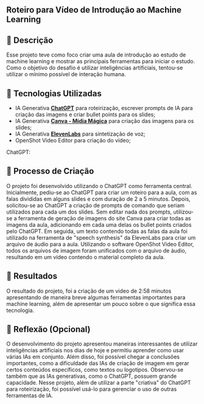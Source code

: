 ## Roteiro para Vídeo de Introdução ao Machine Learning

## 📒 Descrição
Esse projeto teve como foco criar uma aula de introdução ao estudo de machine learning e mostrar as principais ferramentas para iniciar o estudo.
Como o objetivo do desafio é utilizar inteligências artificiais, tentou-se utilizar o mínimo possível de interação humana.

## 🤖 Tecnologias Utilizadas
- IA Generativa **[ChatGPT](https://chat.openai.com)** para roteirização, escrever prompts de IA para criação das imagens e criar bullet points para os slides;
- IA Generativa **[Canva - Mídia Mágica](https://canva.com)** para criação das imagens para os slides;
- IA Generativa **[ElevenLabs](https://www.elevenlabs.io)** para sintetização de voz;
- OpenShot Video Editor para criação do vídeo;

ChatGPT: 
## 🧐 Processo de Criação
O projeto foi desenvolvido utilizando o ChatGPT como ferramenta central. Inicialmente, pediu-se ao ChatGPT para criar um roteiro para a aula, com as falas divididas em alguns slides e com duração de 2 a 5 minutos. Depois, solicitou-se ao ChatGPT a criação de prompts de comando que seriam utilizados para cada um dos slides. Sem editar nada dos prompts, utilizou-se a ferramenta de geração de imagens do site Canva para criar todas as imagens da aula, adicionando em cada uma delas os bullet points criados pelo ChatGPT. Em seguida, um texto contendo todas as falas da aula foi utilizado na ferramenta de "speech synthesis" da ElevenLabs para criar um arquivo de áudio para a aula. Utilizando o software OpenShot Video Editor, todos os arquivos de imagem foram unificados com o arquivo de áudio, resultando em um vídeo contendo o material completo da aula.

## 🚀 Resultados
O resultado do projeto, foi a criação de um video de 2:58 minutos apresentando de maneira breve algumas ferramentas importantes para machine learning, além de apresentar um pouco sobre o que significa essa tecnologia.

## 💭 Reflexão (Opcional)
O desenvolvimento do projeto apresentou maneiras interessantes de utilizar inteligências artificiais nos dias de hoje e permitiu aprender como usar várias IAs em conjunto. Além disso, foi possível chegar a conclusões importantes, como a dificuldade das IAs de criação de imagem em gerar certos conteúdos específicos, como textos ou logotipos. Observou-se também que as IAs generativas, como o ChatGPT, possuem grande capacidade. Nesse projeto, além de utilizar a parte "criativa" do ChatGPT para roteirização, foi possível usá-lo para gerenciar o uso de outras ferramentas de IA.
```
